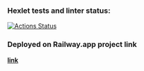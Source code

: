 ### Hexlet tests and linter status:
[![Actions Status](https://github.com/SKornya/frontend-project-12/workflows/hexlet-check/badge.svg)](https://github.com/SKornya/frontend-project-12/actions)

### Deployed on Railway.app project link

[**link**](frontend-project-12-production-165c.up.railway.app)